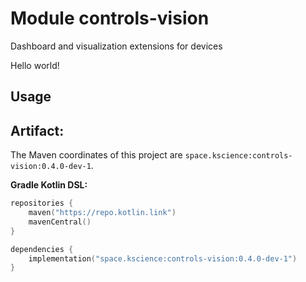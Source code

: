 # Module controls-vision

Dashboard and visualization extensions for devices

Hello world!

## Usage

## Artifact:

The Maven coordinates of this project are `space.kscience:controls-vision:0.4.0-dev-1`.

**Gradle Kotlin DSL:**
```kotlin
repositories {
    maven("https://repo.kotlin.link")
    mavenCentral()
}

dependencies {
    implementation("space.kscience:controls-vision:0.4.0-dev-1")
}
```
